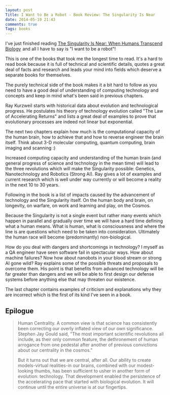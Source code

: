 ```yaml
---
layout: post
Title: I Want to Be a Robot - Book Review: The Singularity Is Near
date: 2014-05-19 21:43
comments: true
Tags: books
---
```


I've just finished reading
<a href="http://www.amazon.com/gp/product/B000QCSA7C/ref=as_li_tl?ie=UTF8&camp=1789&creative=390957&creativeASIN=B000QCSA7C&linkCode=as2&tag=atodorovorg-20&linkId=PY5X54XVJXYLZBIH">The Singularity Is Near: When Humans Transcend Biology</a><img src="http://ir-na.amazon-adsystem.com/e/ir?t=atodorovorg-20&l=as2&o=1&a=B000QCSA7C" width="1" height="1" border="0"  style="border:none !important; margin:0px !important;" />
and all I have to say is "I want to be a robot"!

This is one of the books that took me the longest time to read. It's a hard
to read book because it is full of technical and scientific details, quotes
a great deal of facts and research and leads your mind into fields which
deserve a separate books for themselves.

The purely technical side of the book makes it a bit hard to follow as you need
to have a good deal of understanding of computing technology and concepts and
keep in mind what's been said in previous chapters.

Ray Kurzweil starts with historical data about evolution and technological
progress. He postulates his theory of technology evolution called
"The Law of Accelerating Returns" and lists a great deal of examples to prove
that evolutionary processes are indeed not linear but exponential.

The next two chapters explain how much is the computational capacity of the
human brain, how to achieve that and how to reverse engineer the brain itself.
Think about 3-D molecular computing, quantum computing, brain imaging and scanning :)

Increased computing capacity and understanding of the human brain 
(and general progress of science and technology in the mean time)
will lead to the three revolutions which will make the Singularity possible:
Genetics, Nanotechnology and Robotics (Strong AI). Ray gives a lot of
examples and current research which is well under way currently or
will become a reality in the next 10 to 30 years.

Following in the book is a list of impacts caused by the advancement of
technology and the Singularity itself. On the human body and brain, on
longevity, on warfare, on work and learning and play, on the Cosmos.

Because the Singularity is not a single event but rather many events which
happen in parallel and gradually over time we will have a hard time defining
what a human means. What is human, what is consciousness and where the line is
are questions which need to be taken into consideration. Ultimately the human
race will become (predominantly) non-biological.

How do you deal with dangers and shortcomings in technology? I myself as a QA
engineer have seen software fail in spectacular ways. How about machine failures? 
Now how about nanobots in your blood stream or strong AI gone wild? Ray explains
some of the possible threats and proposals to overcome them. His point is
that benefits from advanced technology will be far greater than dangers and
we will be able to first design our defense systems before anything else that
may threaten our existence. 

The last chapter contains examples of criticism and explanations why they
are incorrect which is the first of its kind I've seen in a book.


Epilogue
--------

> Human Centrality. A common view is that science has consistently been correcting our overly inflated view of our
> own significance. Stephen Jay Gould said, "The most important scientific revolutions all include, as their only
> common feature, the dethronement of human arrogance from one pedestal after another of previous convictions about
> our centrality in the cosmos."
> 
> But it turns out that we are central, after all. Our ability to create models-virtual realities-in our brains, combined
> with our modest-looking thumbs, has been sufficient to usher in another form of evolution: technology. That
> development enabled the persistence of the accelerating pace that started with biological evolution. It will continue
> until the entire universe is at our fingertips.
